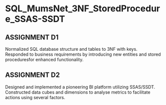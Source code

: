 # SQL_MumsNet_3NF_StoredProcedure_SSAS-SSDT
## ASSIGNMENT D1
Normalized SQL database structure and tables to 3NF with keys. Responded to business requirements by introducing new entities and stored proceduresfor enhanced functionality. 
## ASSIGNMENT D2
Designed and implemented a pioneering BI platform utilizing SSAS/SSDT. Constructed data cubes and dimensions to analyse metrics to facilitate actions using several factors.
